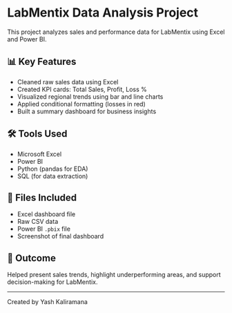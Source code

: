 # LabMentix Data Analysis Project

This project analyzes sales and performance data for LabMentix using Excel and Power BI.

## 📊 Key Features
- Cleaned raw sales data using Excel
- Created KPI cards: Total Sales, Profit, Loss %
- Visualized regional trends using bar and line charts
- Applied conditional formatting (losses in red)
- Built a summary dashboard for business insights

## 🛠️ Tools Used
- Microsoft Excel
- Power BI
- Python (pandas for EDA)
- SQL (for data extraction)

## 📁 Files Included
- Excel dashboard file
- Raw CSV data
- Power BI `.pbix` file
- Screenshot of final dashboard

## 📌 Outcome
Helped present sales trends, highlight underperforming areas, and support decision-making for LabMentix.

---
Created by Yash Kaliramana
